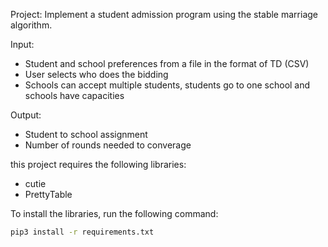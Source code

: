Project:
Implement a student admission program using the stable marriage algorithm.

Input:
 - Student and school preferences from a file in the format of TD (CSV)
 - User selects who does the bidding
 - Schools can accept multiple students, students go to one school and schools have capacities

Output:
 - Student to school assignment
 - Number of rounds needed to converage


 this project requires the following libraries:
- cutie
- PrettyTable

To install the libraries, run the following command:
```bash
pip3 install -r requirements.txt
```
